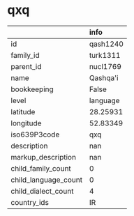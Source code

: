 # qxq
|                      | info     |
|:---------------------|:---------|
| id                   | qash1240 |
| family_id            | turk1311 |
| parent_id            | nucl1769 |
| name                 | Qashqa'i |
| bookkeeping          | False    |
| level                | language |
| latitude             | 28.25931 |
| longitude            | 52.83349 |
| iso639P3code         | qxq      |
| description          | nan      |
| markup_description   | nan      |
| child_family_count   | 0        |
| child_language_count | 0        |
| child_dialect_count  | 4        |
| country_ids          | IR       |